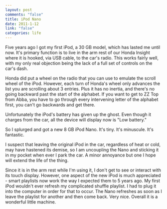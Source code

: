 ```yaml
--- 
layout: post
comments: "false"
title: iPod Nano
date: 2011-1-12
link: "false"
categories: life
---
```

Five years ago I got my first iPod, a 30 GB model, which has lasted me until now. It's primary function is to live in the arm rest of our Honda Insight where it is hooked, via USB cable, to the car's radio. This works fairly well, with my only real objection being the lack of a full set of controls on the car's dash.

Honda did put a wheel on the radio that you can use to emulate the scroll wheel of the iPod. However, each turn of Honda's wheel only advances the list you are scrolling about 3 entries. Plus it has no inertia, and there's no going backward past the start of the alphabet. If you want to get to ZZ Top from Abba, you have to go through every intervening letter of the alphabet first, you can't go backwards and get there.

Unfortunately the iPod's battery has given up the ghost. Even though it charges from the car, all the device will display now is "Low battery."

So I splurged and got a new 8 GB iPod Nano. It's tiny. It's minuscule. It's fantastic.

I suspect that leaving the original iPod in the car, regardless of heat or cold, may have hastened its demise, so I am uncoupling the Nano and sticking it in my pocket when ever I park the car. A minor annoyance but one I hope will extend the life of the thing.

Since it is in the arm rest while I'm using it, I don't get to see or interact with its touch display. However, one aspect of the new iPod is much appreciated - smart playlists now work the way I expected them to 5 years ago. My first iPod wouldn't ever refresh my complicated shuffle playlist. I had to plug it into the computer in order for that to occur. The Nano refreshes as soon as I leave the playlist for another and then come back. Very nice. Overall it is a wonderful little machine.
